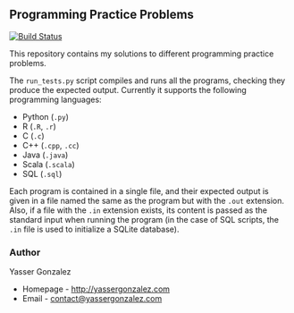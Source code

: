 ## Programming Practice Problems

[![Build Status](https://travis-ci.org/yasserglez/programming-problems.svg?branch=master)](https://travis-ci.org/yasserglez/programming-problems)

This repository contains my solutions to different programming
practice problems.

The `run_tests.py` script compiles and runs all the programs,
checking they produce the expected output. Currently it supports
the following programming languages:

* Python (`.py`)
* R (`.R`, `.r`)
* C (`.c`)
* C++ (`.cpp`, `.cc`)
* Java (`.java`)
* Scala (`.scala`)
* SQL (`.sql`)

Each program is contained in a single file, and their expected output
is given in a file named the same as the program but with the `.out`
extension. Also, if a file with the `.in` extension exists, its
content is passed as the standard input when running the program
(in the case of SQL scripts, the `.in` file is used to initialize
a SQLite database).

### Author

Yasser Gonzalez
* Homepage - http://yassergonzalez.com
* Email - contact@yassergonzalez.com
